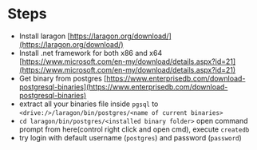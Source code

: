 # Steps
* Install laragon [https://laragon.org/download/](https://laragon.org/download/)
* Install .net framework for both x86 and x64 [https://www.microsoft.com/en-my/download/details.aspx?id=21](https://www.microsoft.com/en-my/download/details.aspx?id=21)
* Get binary from postgres [https://www.enterprisedb.com/download-postgresql-binaries](https://www.enterprisedb.com/download-postgresql-binaries)
* extract all your binaries file inside `pgsql` to `<drive:/>/laragon/bin/postgres/<name of current binaries>`
* `cd laragon/bin/postgres/<installed binary folder>` open command prompt from here(control right click and open cmd), execute `createdb`
* try login with default username (`postgres`) and password (`password`)
